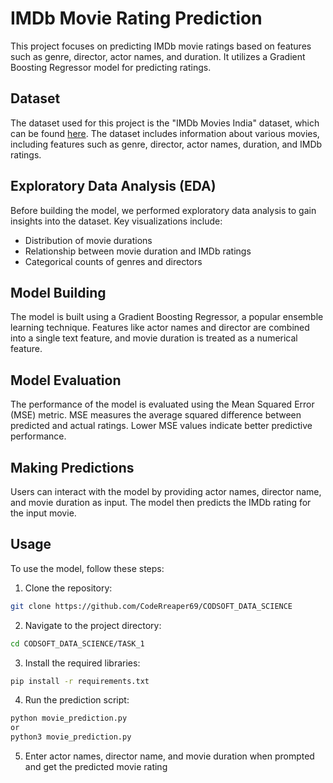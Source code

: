 # IMDb Movie Rating Prediction

This project focuses on predicting IMDb movie ratings based on features such as genre, director, actor names, and duration. It utilizes a Gradient Boosting Regressor model for predicting ratings.

## Dataset

The dataset used for this project is the "IMDb Movies India" dataset, which can be found [here](https://www.kaggle.com/datasets/adrianmcmahon/imdb-india-movies). The dataset includes information about various movies, including features such as genre, director, actor names, duration, and IMDb ratings.

## Exploratory Data Analysis (EDA)

Before building the model, we performed exploratory data analysis to gain insights into the dataset. Key visualizations include:

- Distribution of movie durations
- Relationship between movie duration and IMDb ratings
- Categorical counts of genres and directors


## Model Building

The model is built using a Gradient Boosting Regressor, a popular ensemble learning technique. Features like actor names and director are combined into a single text feature, and movie duration is treated as a numerical feature.

## Model Evaluation

The performance of the model is evaluated using the Mean Squared Error (MSE) metric. MSE measures the average squared difference between predicted and actual ratings. Lower MSE values indicate better predictive performance.

## Making Predictions

Users can interact with the model by providing actor names, director name, and movie duration as input. The model then predicts the IMDb rating for the input movie.

## Usage

To use the model, follow these steps:

1. Clone the repository:

```bash
git clone https://github.com/CodeRreaper69/CODSOFT_DATA_SCIENCE
```
2. Navigate to the project directory:

 ```bash
cd CODSOFT_DATA_SCIENCE/TASK_1
```
3. Install the required libraries:

```bash
pip install -r requirements.txt
```

4. Run the prediction script:

```bash
python movie_prediction.py
or
python3 movie_prediction.py
```

5. Enter actor names, director name, and movie duration when prompted and get the predicted movie rating


